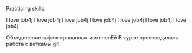 Practicing skills

I love job4j
I love job4j
I love job4j
I love job4j
I love job4j
I love job4j
I love job4j


Объединение зафиксированных измененЕй
В курсе производилась работа с веткамы git